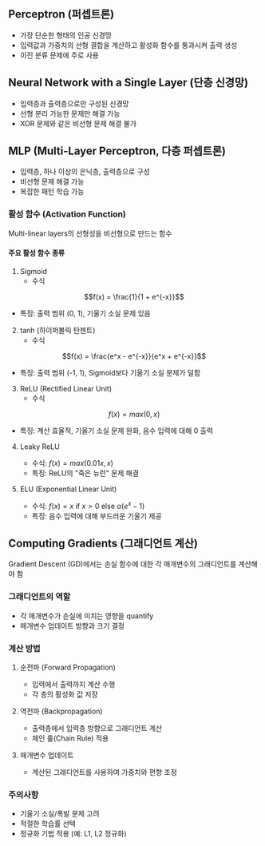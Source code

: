 ## Perceptron (퍼셉트론)
- 가장 단순한 형태의 인공 신경망
- 입력값과 가중치의 선형 결합을 계산하고 활성화 함수를 통과시켜 출력 생성
- 이진 분류 문제에 주로 사용

## Neural Network with a Single Layer (단층 신경망)
- 입력층과 출력층으로만 구성된 신경망
- 선형 분리 가능한 문제만 해결 가능
- XOR 문제와 같은 비선형 문제 해결 불가

## MLP (Multi-Layer Perceptron, 다층 퍼셉트론)
- 입력층, 하나 이상의 은닉층, 출력층으로 구성
- 비선형 문제 해결 가능
- 복잡한 패턴 학습 가능

### 활성 함수 (Activation Function)
Multi-linear layers의 선형성을 비선형으로 만드는 함수

#### 주요 활성 함수 종류
1. Sigmoid
   - 수식

$$f(x) = \frac{1}{1 + e^{-x}}$$

   - 특징: 출력 범위 (0, 1), 기울기 소실 문제 있음

2. tanh (하이퍼볼릭 탄젠트)
   - 수식 

$$f(x) = \frac{e^x - e^{-x}}{e^x + e^{-x}}$$

   - 특징: 출력 범위 (-1, 1), Sigmoid보다 기울기 소실 문제가 덜함

3. ReLU (Rectified Linear Unit)
   - 수식

$$f(x) = max(0, x)$$

   - 특징: 계산 효율적, 기울기 소실 문제 완화, 음수 입력에 대해 0 출력

4. Leaky ReLU
   - 수식: $f(x) = max(0.01x, x)$
   - 특징: ReLU의 "죽은 뉴런" 문제 해결

5. ELU (Exponential Linear Unit)
   - 수식: $f(x) = x \text{ if } x > 0 \text{ else } \alpha(e^x - 1)$
   - 특징: 음수 입력에 대해 부드러운 기울기 제공

## Computing Gradients (그래디언트 계산)
Gradient Descent (GD)에서는 손실 함수에 대한 각 매개변수의 그래디언트를 계산해야 함

### 그래디언트의 역할
- 각 매개변수가 손실에 미치는 영향을 quantify
- 매개변수 업데이트 방향과 크기 결정

### 계산 방법
1. 순전파 (Forward Propagation)
   - 입력에서 출력까지 계산 수행
   - 각 층의 활성화 값 저장

2. 역전파 (Backpropagation)
   - 출력층에서 입력층 방향으로 그래디언트 계산
   - 체인 룰(Chain Rule) 적용

3. 매개변수 업데이트
   - 계산된 그래디언트를 사용하여 가중치와 편향 조정

### 주의사항
- 기울기 소실/폭발 문제 고려
- 적절한 학습률 선택
- 정규화 기법 적용 (예: L1, L2 정규화)
